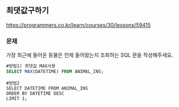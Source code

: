 ## 최댓값구하기
https://programmers.co.kr/learn/courses/30/lessons/59415

### 문제
가장 최근에 들어온 동물은 언제 들어왔는지 조회하는 SQL 문을 작성해주세요.

```SQL
#방법1) 최댓값 MAX사용
SELECT MAX(DATETIME) FROM ANIMAL_INS;
```

```
#방법2
SELECT DATETIME FROM ANIMAL_INS
ORDER BY DATETIME DESC
LIMIT 1;
```

